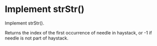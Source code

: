 # Implement strStr()

Implement strStr().

Returns the index of the first occurrence of needle in haystack, or -1 if needle is not part of haystack.